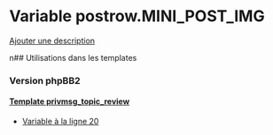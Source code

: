 # Variable postrow.MINI_POST_IMG
[Ajouter une description](https://fa-tvars.appspot.com/postrow.MINI_POST_IMG)

n## Utilisations dans les templates

### Version phpBB2

#### [Template privmsg_topic_review](subsilver/privmsg_topic_review.md)
* [Variable à la ligne 20](../subsilver/privmsg_topic_review.tpl#L20)